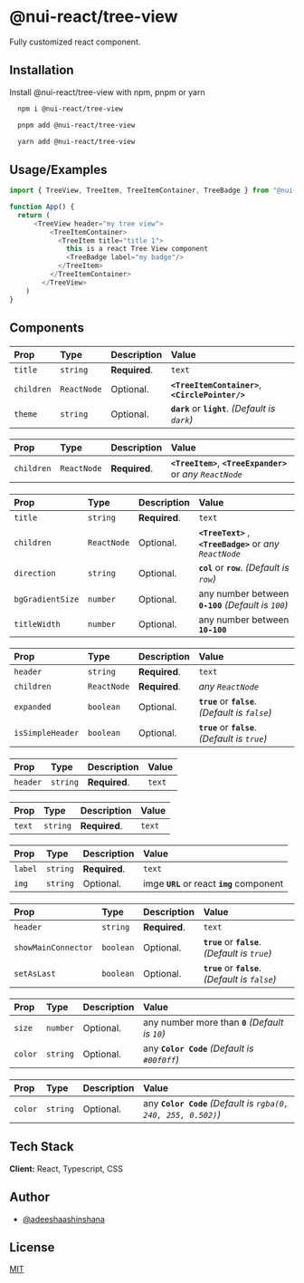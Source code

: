 
# @nui-react/tree-view

Fully customized react component.


## Installation
Install @nui-react/tree-view with npm, pnpm or yarn
```bash
  npm i @nui-react/tree-view
```
```bash
  pnpm add @nui-react/tree-view
```
```bash
  yarn add @nui-react/tree-view
```
    
## Usage/Examples
```javascript
import { TreeView, TreeItem, TreeItemContainer, TreeBadge } from "@nui-react/tree-view";

function App() {
  return (
      <TreeView header="my tree view">
          <TreeItemContainer>
            <TreeItem title="title 1">
              this is a react Tree View component
              <TreeBadge label="my badge"/>
            </TreeItem>
          </TreeItemContainer>
        </TreeView>
    )
}
```

## Components

#### <TreeView>
| Prop | Type     | Description                | Value
| :-------- | :------- | :---------------------------- |:-----------------
| `title` | `string` | **Required**. |`text`
| `children` | `ReactNode` | Optional. | **`<TreeItemContainer>`**, **`<CirclePointer/>`** 
| `theme` | `string` | Optional.|**`dark`** or **`light`**. _(Default is `dark`)_

#### <TreeItemContainer>
| Prop | Type     | Description                | Value
| :-------- | :------- | :---------------------------- |:-----------------
| `children` | `ReactNode` | **Required**. |**`<TreeItem>`**, **`<TreeExpander>`** or _any ``ReactNode``_

#### <TreeItem>
| Prop | Type     | Description                | Value
| :-------- | :------- | :---------------------------- |:-----------------
| `title` | `string` | **Required**. |`text`
| `children` | `ReactNode` | Optional. |**`<TreeText>`** , **`<TreeBadge>`** or _any ``ReactNode``_
| `direction` | `string` | Optional.|**`col`** or **`row`**. _(Default is `row`)_
| `bgGradientSize` | `number` | Optional. | any number between **`0-100`**  _(Default is `100`)_
| `titleWidth` | `number` | Optional. | any number between **`10-100`**

#### <TreeExpander>
| Prop | Type     | Description                | Value
| :-------- | :------- | :---------------------------- |:-----------------
| `header` | `string` | **Required**. |`text`
| `children` | `ReactNode` | **Required**. |_any ``ReactNode``_
| `expanded` | `boolean` |  Optional. |**`true`** or **`false`**. _(Default is `false`)_
| `isSimpleHeader` | `boolean` |  Optional. |**`true`** or **`false`**. _(Default is `true`)_

#### <TreeHeader>
| Prop | Type     | Description                | Value
| :-------- | :------- | :---------------------------- |:-----------------
| `header` | `string` | **Required**. |`text`

#### <TreeText>
| Prop | Type     | Description                | Value
| :-------- | :------- | :---------------------------- |:-----------------
| `text` | `string` | **Required**. |`text`

#### <TreeBadge>
| Prop | Type     | Description                | Value
| :-------- | :------- | :---------------------------- |:-----------------
| `label` | `string` | **Required**. |`text`
| `img` | `string` | Optional. |imge **`URL`** or react **`img`** component

#### <CirclePointer>
| Prop | Type     | Description                | Value
| :-------- | :------- | :---------------------------- |:-----------------
| `header` | `string` | **Required**. |`text`
| `showMainConnector` | `boolean` |  Optional. |**`true`** or **`false`**. _(Default is `true`)_
| `setAsLast` | `boolean` |  Optional. |**`true`** or **`false`**. _(Default is `false`)_

#### <DownArrow>
| Prop | Type     | Description                | Value
| :-------- | :------- | :---------------------------- |:-----------------
| `size` | `number` | Optional. |any number more than **`0`**  _(Default is `10`)_
| `color` | `string` | Optional. |any **`Color Code`** _(Default is `#00f0ff`)_

#### <TreeLiner>
| Prop | Type     | Description                | Value
| :-------- | :------- | :---------------------------- |:-----------------
| `color` | `string` | Optional. |any **`Color Code`** _(Default is `rgba(0, 240, 255, 0.502)`)_


## Tech Stack
**Client:** React, Typescript, CSS


## Author
- [@adeeshaashinshana](https://github.com/adeeshaashinshana)


## License
[MIT](https://choosealicense.com/licenses/mit/)


